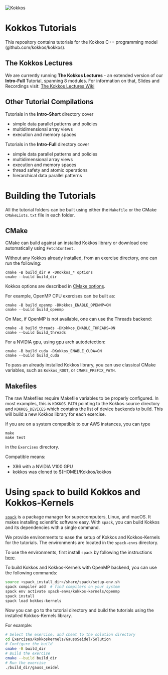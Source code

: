 ![Kokkos](https://avatars2.githubusercontent.com/u/10199860?s=200&v=4)

# Kokkos Tutorials

This repository contains tutorials for the Kokkos C++ programming
model (github.com/kokkos/kokkos). 

## The Kokkos Lectures

We are currently running **The Kokkos Lectures** - an extended version
of our **Intro-Full** Tutorial, spanning 8 modules. For information on that, 
Slides and Recordings visit: [The Kokkos Lectures Wiki](https://github.com/kokkos/kokkos-tutorials/wiki/Kokkos-Lecture-Series)

## Other Tutorial Compilations

Tutorials in the **Intro-Short** directory cover
 * simple data parallel patterns and policies
 * multidimensional array views
 * execution and memory spaces

Tutorials in the **Intro-Full** directory cover
 * simple data parallel patterns and policies
 * multidimensional array views
 * execution and memory spaces
 * thread safety and atomic operations
 * hierarchical data parallel patterns

# Building the Tutorials

All the tutorial folders can be built using either the `Makefile` or the CMake `CMakeLists.txt` file in each folder.

## CMake

CMake can build against an installed Kokkos library or download one automatically using `FetchContent`.

Without any Kokkos already installed, from an exercise directory, one can run the following:

```shell
cmake -B build_dir # -DKokkos_* options
cmake --build build_dir
```

Kokkos options are described in [CMake options](https://kokkos.org/kokkos-core-wiki/keywords.html).

For example, OpenMP CPU exercises can be built as:
```shell
cmake -B build_openmp -DKokkos_ENABLE_OPENMP=ON
cmake --build build_openmp
```

On Mac, if OpenMP is not available, one can use the Threads backend:
```shell
cmake -B build_threads -DKokkos_ENABLE_THREADS=ON
cmake --build build_threads
```

For a NVIDIA gpu, using gpu arch autodetection:

```shell
cmake -B build_cuda -DKokkos_ENABLE_CUDA=ON
cmake --build build_cuda
```

To pass an already installed Kokkos library, you can use classical CMake variables,
such as `Kokkos_ROOT`, or `CMAKE_PREFIX_PATH`.

## Makefiles

The raw Makefiles require Makefile variables to be properly configured. 
In most examples, this is `KOKKOS_PATH` pointing to the Kokkos source directory
and `KOKKOS_DEVICES` which contains the list of device backends to build.
This will build a new Kokkos library for each exercise.

If you are on a system compatible to our AWS instances, you can type 
```shell
make
make test
```
in the `Exercises` directory.

Compatible means:
 * X86 with a NVIDIA V100 GPU
 * kokkos was cloned to ${HOME}/Kokkos/kokkos

# Using `spack` to build Kokkos and Kokkos-Kernels

[`spack`](https://spack.io) is a package manager for supercomputers, Linux, and macOS. It makes installing scientific
software easy. With `spack`, you can build Kokkos and its dependencies with a single command.

We provide environments to ease the setup of Kokkos and Kokkos-Kernels for the tutorials. The environments are located
in the `spack-envs` directory.

To use the environments, first install `spack` by following the
instructions [here](https://spack.readthedocs.io/en/latest/getting_started.html).

To build Kokkos and Kokkos-Kernels with OpenMP backend, you can use the following commands:

```bash
source <spack_install_dir>/share/spack/setup-env.sh
spack compiler add  # find compilers on your system
spack env activate spack-envs/kokkos-kernels/openmp
spack install
spack load kokkos-kernels
```

Now you can go to the tutorial directory and build the tutorials using the installed Kokkos-Kernels library.

For example:

```bash
# Select the exercise, and cheat to the solution directory
cd Exercises/kokkoskernels/GaussSeidel/Solution
# Configure the build
cmake -B build_dir
# Build the exercise
cmake --build build_dir
# Run the exercise
./build_dir/gauss_seidel
```

